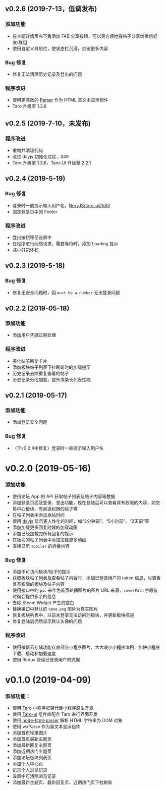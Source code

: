 ## v0.2.6 (2019-7-13，低调发布)

### 添加功能
- 在主题详情页右下角添加 FAB 分享按钮，可以更方便地将帖子分享给微信好友/群组
- 使用自定义导航栏，使状态栏沉浸，浏览更多内容

### Bug 修复
- 修复无法清理历史记录及登出的问题

### 程序改进
- 使用更高效的 [Parser](https://github.com/jin-yufeng/Parser) 作为 HTML 富文本显示组件
- Taro 升级至 1.3.8

## v0.2.5 (2019-7-10，未发布)

### 程序改进
- 重构并清理代码
- 改进 dayjs 初始化过程，#49
- Taro 升级至 1.3.6，Taro-UI 升级至 2.2.1

## v0.2.4 (2019-5-19)

### Bug 修复
- 登录时一直提示输入用户名，[NervJS/taro-ui#583](https://github.com/NervJS/taro-ui/issues/583)
- 固定登录页中的 Footer

### 程序改进
- 登出按钮移至设置中
- 在程序进行网络请求，需要等待时，添加 Loading 提示
- 减小打包体积

## v0.2.3 (2019-5-18)

### Bug 修复
- 修复无安全问题时，因 `must be a number` 无法登录问题

## v0.2.2 (2019-05-18)

### 添加功能
- 添加用户凭据过期处理

### 程序改进
- 美化帖子回复卡片
- 添加板块帖子列表下拉刷新时的加载提示
- 历史记录去除重复查看的帖子
- 历史记录分段加载，提升渲染长列表性能

## v0.2.1 (2019-05-17)

### 添加功能
- 添加登录安全问题

### Bug 修复
- （于v0.2.4中修复）登录时一直提示输入用户名

# v0.2.0 (2019-05-16)

### 添加功能
- 使用论坛 App 的 API 获取帖子列表及帖子内容等数据
- 添加登录页面及登录、登出功能，现在登陆后可以查看具有权限的内容，如交易中心板块、有阅读权限的帖子等
- 在帖子列表中添加发帖时间
- 使用 [dayjs](https://github.com/iamkun/dayjs) 显示更人性化的时间，如“3分钟前”、“5小时前”、“2天前”等
- 添加加载更多回复时候的加载动画
- 添加已经加载完所有回复的提示
- 在板块的帖子列表中添加加载更多动画
- 直接显示 `spoiler` 的折叠内容

### Bug 修复
- 添加不可访问板块/帖子的提示
- 获取板块帖子列表及查看帖子内容时，添加已登录用户的 token 信息，以查看具有权限的板块及帖子内容
- 使用接口中的 `pic` 来作为首页轮播图片的图片 URL 来源，`coverPath` 字段有时候会提供多余的信息
- 去除 Steam Widget 产生的空白
- 替换接口中默认的 `none.png` 图片为真实图片
- 恢复板块列表中，以前未登录无法访问的板块，并更新板块描述
- 修复登陆后仍然显示默认头像的问题

### 程序改进
- 使用微信云存储功能存放部分小程序图片，大大减小小程序体积，加快小程序下载、启动和加载速度
- 使用 Redux 管理已登录用户的凭据

# v0.1.0 (2019-04-09)

### 添加功能：
- 使用 [Taro](https://github.com/NervJS/taro) 小程序框架代替小程序原生开发
- 使用 [Taro-ui](https://github.com/NervJS/taro-ui) 组件库配合 Taro 进行界面开发
- 使用 [node-html-parser](https://github.com/taoqf/node-html-parser) 解析 HTML 字符串为 DOM 对象
- 使用 wxParse 作为富文本显示组件
- 添加首页轮播图片
- 添加首页最新主题页
- 添加最新回复主题页
- 添加近期热门主题页
- 添加论坛板块列表页
- 添加个人中心页
- 记录个人浏览记录
- 设置中可清除浏览记录
- 添加最新主题页、最新回复页、近期热门页下拉刷新

